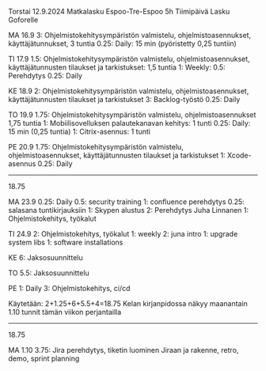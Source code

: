 
Torstai 12.9.2024
Matkalasku Espoo-Tre-Espoo
5h Tiimipäivä
Lasku Goforelle

MA 16.9
3: Ohjelmistokehitysympäristön valmistelu, ohjelmistoasennukset, käyttäjätunnukset, 3 tuntia
0.25: Daily: 15 min (pyöristetty 0,25 tuntiin)

TI 17.9
1.5: Ohjelmistokehitysympäristön valmistelu, ohjelmistoasennukset, käyttäjätunnusten tilaukset ja tarkistukset: 1,5 tuntia
1: Weekly:
0.5: Perehdytys
0.25: Daily

KE 18.9
2: Ohjelmistokehitysympäristön valmistelu, ohjelmistoasennukset, käyttäjätunnusten tilaukset ja tarkistukset
3: Backlog-työstö
0.25: Daily

TO 19.9
1.75: Ohjelmistokehitysympäristön valmistelu, ohjelmistoasennukset 1,75 tuntia
1: Mobiilisovelluksen palautekanavan kehitys: 1 tunti
0.25: Daily: 15 min (0,25 tuntia)
1: Citrix-asennus: 1 tunti

PE 20.9
1.75: Ohjelmistokehitysympäristön valmistelu, ohjelmistoasennukset, käyttäjätunnusten tilaukset ja tarkistukset
1: Xcode-asennus
0.25: Daily

---
18.75

MA 23.9
0.25: Daily
0.5: security training
1: confluence perehdytys
0.25: salasana tuntikirjauksiin
1: Skypen alustus
2: Perehdytys Juha Linnanen
1: Ohjelmistokehitys, työkalut

TI 24.9
2: Ohjelmistokehitys, työkalut
1: weekly
2: juna intro
1: upgrade system libs
1: software installations

KE 
6: Jaksosuunnittelu

TO
5.5: Jaksosuunnittelu

PE
1: Daily
3: Ohjelmistokehitys, ci/cd

Käytetään: 2+1.25+6+5.5+4=18.75
Kelan kirjanpidossa näkyy maanantain 1.10 tunnit tämän viikon perjantailla

---
18.75

MA 1.10
3.75: Jira perehdytys, tiketin luominen Jiraan ja rakenne, retro, demo, sprint planning

